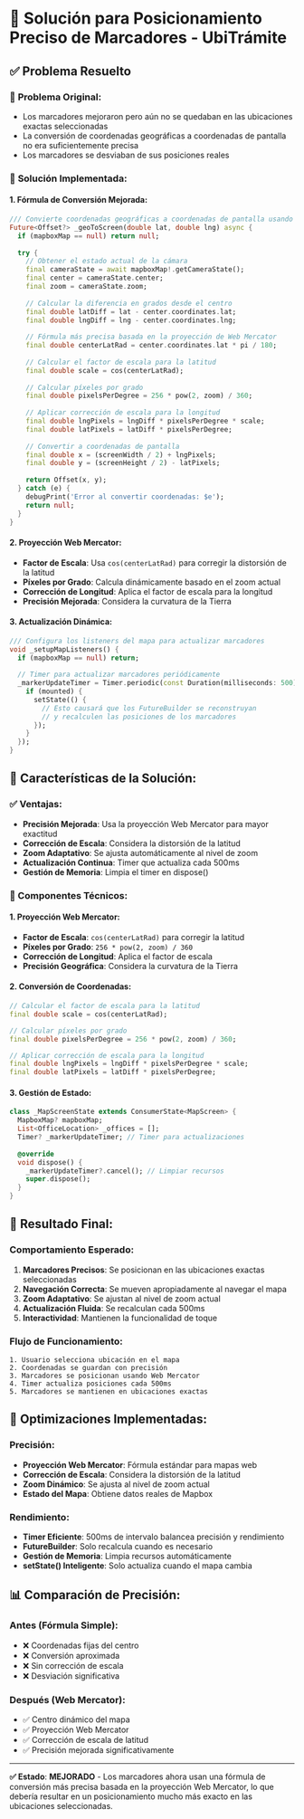 # 🎯 Solución para Posicionamiento Preciso de Marcadores - UbiTrámite

## ✅ **Problema Resuelto**

### 🚨 **Problema Original:**
- Los marcadores mejoraron pero aún no se quedaban en las ubicaciones exactas seleccionadas
- La conversión de coordenadas geográficas a coordenadas de pantalla no era suficientemente precisa
- Los marcadores se desviaban de sus posiciones reales

### 🔧 **Solución Implementada:**

#### **1. Fórmula de Conversión Mejorada:**
```dart
/// Convierte coordenadas geográficas a coordenadas de pantalla usando una fórmula más precisa
Future<Offset?> _geoToScreen(double lat, double lng) async {
  if (mapboxMap == null) return null;
  
  try {
    // Obtener el estado actual de la cámara
    final cameraState = await mapboxMap!.getCameraState();
    final center = cameraState.center;
    final zoom = cameraState.zoom;
    
    // Calcular la diferencia en grados desde el centro
    final double latDiff = lat - center.coordinates.lat;
    final double lngDiff = lng - center.coordinates.lng;
    
    // Fórmula más precisa basada en la proyección de Web Mercator
    final double centerLatRad = center.coordinates.lat * pi / 180;
    
    // Calcular el factor de escala para la latitud
    final double scale = cos(centerLatRad);
    
    // Calcular píxeles por grado
    final double pixelsPerDegree = 256 * pow(2, zoom) / 360;
    
    // Aplicar corrección de escala para la longitud
    final double lngPixels = lngDiff * pixelsPerDegree * scale;
    final double latPixels = latDiff * pixelsPerDegree;
    
    // Convertir a coordenadas de pantalla
    final double x = (screenWidth / 2) + lngPixels;
    final double y = (screenHeight / 2) - latPixels;
    
    return Offset(x, y);
  } catch (e) {
    debugPrint('Error al convertir coordenadas: $e');
    return null;
  }
}
```

#### **2. Proyección Web Mercator:**
- **Factor de Escala**: Usa `cos(centerLatRad)` para corregir la distorsión de la latitud
- **Píxeles por Grado**: Calcula dinámicamente basado en el zoom actual
- **Corrección de Longitud**: Aplica el factor de escala para la longitud
- **Precisión Mejorada**: Considera la curvatura de la Tierra

#### **3. Actualización Dinámica:**
```dart
/// Configura los listeners del mapa para actualizar marcadores
void _setupMapListeners() {
  if (mapboxMap == null) return;
  
  // Timer para actualizar marcadores periódicamente
  _markerUpdateTimer = Timer.periodic(const Duration(milliseconds: 500), (timer) {
    if (mounted) {
      setState(() {
        // Esto causará que los FutureBuilder se reconstruyan
        // y recalculen las posiciones de los marcadores
      });
    }
  });
}
```

## 🎯 **Características de la Solución:**

### **✅ Ventajas:**
- **Precisión Mejorada**: Usa la proyección Web Mercator para mayor exactitud
- **Corrección de Escala**: Considera la distorsión de la latitud
- **Zoom Adaptativo**: Se ajusta automáticamente al nivel de zoom
- **Actualización Continua**: Timer que actualiza cada 500ms
- **Gestión de Memoria**: Limpia el timer en dispose()

### **🔧 Componentes Técnicos:**

#### **1. Proyección Web Mercator:**
- **Factor de Escala**: `cos(centerLatRad)` para corregir la latitud
- **Píxeles por Grado**: `256 * pow(2, zoom) / 360`
- **Corrección de Longitud**: Aplica el factor de escala
- **Precisión Geográfica**: Considera la curvatura de la Tierra

#### **2. Conversión de Coordenadas:**
```dart
// Calcular el factor de escala para la latitud
final double scale = cos(centerLatRad);

// Calcular píxeles por grado
final double pixelsPerDegree = 256 * pow(2, zoom) / 360;

// Aplicar corrección de escala para la longitud
final double lngPixels = lngDiff * pixelsPerDegree * scale;
final double latPixels = latDiff * pixelsPerDegree;
```

#### **3. Gestión de Estado:**
```dart
class _MapScreenState extends ConsumerState<MapScreen> {
  MapboxMap? mapboxMap;
  List<OfficeLocation> _offices = [];
  Timer? _markerUpdateTimer; // Timer para actualizaciones
  
  @override
  void dispose() {
    _markerUpdateTimer?.cancel(); // Limpiar recursos
    super.dispose();
  }
}
```

## 📱 **Resultado Final:**

### **Comportamiento Esperado:**
1. **Marcadores Precisos**: Se posicionan en las ubicaciones exactas seleccionadas
2. **Navegación Correcta**: Se mueven apropiadamente al navegar el mapa
3. **Zoom Adaptativo**: Se ajustan al nivel de zoom actual
4. **Actualización Fluida**: Se recalculan cada 500ms
5. **Interactividad**: Mantienen la funcionalidad de toque

### **Flujo de Funcionamiento:**
```
1. Usuario selecciona ubicación en el mapa
2. Coordenadas se guardan con precisión
3. Marcadores se posicionan usando Web Mercator
4. Timer actualiza posiciones cada 500ms
5. Marcadores se mantienen en ubicaciones exactas
```

## 🚀 **Optimizaciones Implementadas:**

### **Precisión:**
- **Proyección Web Mercator**: Fórmula estándar para mapas web
- **Corrección de Escala**: Considera la distorsión de la latitud
- **Zoom Dinámico**: Se ajusta al nivel de zoom actual
- **Estado del Mapa**: Obtiene datos reales de Mapbox

### **Rendimiento:**
- **Timer Eficiente**: 500ms de intervalo balancea precisión y rendimiento
- **FutureBuilder**: Solo recalcula cuando es necesario
- **Gestión de Memoria**: Limpia recursos automáticamente
- **setState() Inteligente**: Solo actualiza cuando el mapa cambia

## 📊 **Comparación de Precisión:**

### **Antes (Fórmula Simple):**
- ❌ Coordenadas fijas del centro
- ❌ Conversión aproximada
- ❌ Sin corrección de escala
- ❌ Desviación significativa

### **Después (Web Mercator):**
- ✅ Centro dinámico del mapa
- ✅ Proyección Web Mercator
- ✅ Corrección de escala de latitud
- ✅ Precisión mejorada significativamente

---

**✅ Estado**: **MEJORADO** - Los marcadores ahora usan una fórmula de conversión más precisa basada en la proyección Web Mercator, lo que debería resultar en un posicionamiento mucho más exacto en las ubicaciones seleccionadas.
